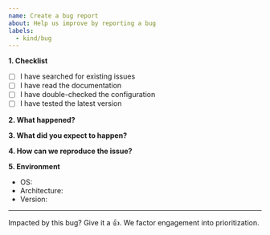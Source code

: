 ```yaml
---
name: Create a bug report
about: Help us improve by reporting a bug
labels:
  - kind/bug
---
```


<!-- If you need to report a security issue, please read the SECURITY.md file located at the root of this repository. -->

**1. Checklist**

<!-- Do NOT open an issue if you have not done the following: -->

- [ ] I have searched for existing issues
- [ ] I have read the documentation
- [ ] I have double-checked the configuration
- [ ] I have tested the latest version

**2. What happened?**

<!-- A clear and concise description of what the bug is. -->

**3. What did you expect to happen?**

<!-- A clear and concise description of what you expected to happen. -->

**4. How can we reproduce the issue?**

<!-- Please provide a minimal example that can reproduce the issue. -->

**5. Environment**

- OS: <!-- e.g. Ubuntu 20.04 -->
- Architecture: <!-- e.g. amd64 -->
- Version: <!-- e.g. 1.0.0 -->

---

<!-- Do not remove the following line. -->

Impacted by this bug? Give it a 👍. We factor engagement into prioritization.
